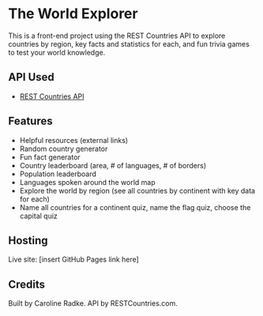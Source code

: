 # The World Explorer

This is a front-end project using the REST Countries API to explore countries by region, key facts and statistics for each, and fun trivia games to test your world knowledge.

## API Used
- [REST Countries API](https://restcountries.com/)

## Features
- Helpful resources (external links)
- Random country generator
- Fun fact generator
- Country leaderboard (area, # of languages, # of borders)
- Population leaderboard
- Languages spoken around the world map
- Explore the world by region (see all countries by continent with key data for each)
- Name all countries for a continent quiz, name the flag quiz, choose the capital quiz

## Hosting
Live site: [insert GitHub Pages link here]

## Credits
Built by Caroline Radke. API by RESTCountries.com.